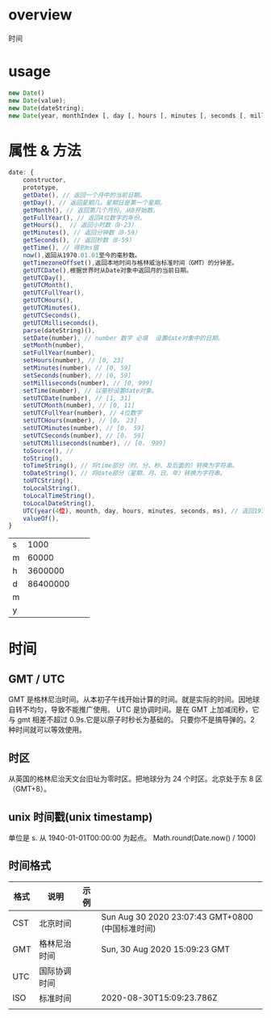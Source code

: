 # overview

时间

# usage

```js
new Date()
new Date(value);
new Date(dateString);
new Date(year, monthIndex [, day [, hours [, minutes [, seconds [, milliseconds]]]]]);
```

# 属性 & 方法

```js
date: {
    constructor,
    prototype,
    getDate(), // 返回一个月中的当前日期。
    getDay(), // 返回星期几。星期日是第一个星期。
    getMonth(), // 返回第几个月份。从0开始数。
    getFullYear(), // 返回4位数字的年份。
    getHours(),  // 返回小时数（0-23）
    getMinutes(), // 返回分钟数（0-59）
    getSeconds(), // 返回秒数（0-59）
    getTime(), // 得到ms值
    now(),返回从1970.01.01至今的毫秒数。
    getTimezoneOffset(),返回本地时间与格林威治标准时间（GMT）的分钟差。
    getUTCDate(),根据世界时从Date对象中返回月的当前日期。
    getUTCDay(),
    getUTCMonth(),
    getUTCFullYear(),
    getUTCHours(),
    getUTCMinutes(),
    getUTCSeconds(),
    getUTCMilliseconds(),
    parse(dateString)(),
    setDate(number), // number 数字 必填  设置date对象中的日期。
    setMonth(number),
    setFullYear(number),
    setHours(number), // [0, 23]
    setMinutes(number), // [0, 59]
    setSeconds(number), // [0, 59]
    setMilliseconds(number), // [0, 999]
    setTime(number), // 以毫秒设置date对象。
    setUTCDate(number), // [1, 31]
    setUTCMonth(number), // [0, 11]
    setUTCFullYear(number), // 4位数字
    setUTCHours(number), // [0， 23]
    setUTCMinutes(number), // [0， 59]
    setUTCSeconds(number), // [0， 59]
    setUTCMilliseconds(number), // [0， 999]
    toSource(), //
    toString(),
    toTimeString(), // 将time部分（时、分、秒、及后面的）转换为字符串。
    toDateString(), // 将date部分（星期、月、日、年）转换为字符串。
    toUTCString(),
    toLocalString(),
    toLocalTimeString(),
    toLocalDateString(),
    UTC(year(4位), mounth, day, hours, minutes, seconds, ms), // 返回1970.01.01到指定时间的毫秒数。
    valueOf(),
}
```

|     |          |     |     |
| --- | -------- | --- | --- |
| s   | 1000     |     |     |
| m   | 60000    |     |     |
| h   | 3600000  |     |     |
| d   | 86400000 |     |     |
| m   |          |     |     |
| y   |          |     |     |

# 时间

## GMT / UTC

GMT 是格林尼治时间。从本初子午线开始计算的时间。就是实际的时间。因地球自转不均匀，导致不能推广使用。
UTC 是协调时间。是在 GMT 上加减闰秒，它与 gmt 相差不超过 0.9s.它是以原子时秒长为基础的。
只要你不是搞导弹的。2 种时间就可以等效使用。

## 时区

从英国的格林尼治天文台旧址为零时区。把地球分为 24 个时区。北京处于东 8 区（GMT+8）。

## unix 时间戳(unix timestamp)

单位是 s.
从 1940-01-01T00:00:00 为起点。
Math.round(Date.now() / 1000)

## 时间格式

| 格式 | 说明         | 示例 |                                                  |
| ---- | ------------ | ---- | ------------------------------------------------ |
| CST  | 北京时间     |      | Sun Aug 30 2020 23:07:43 GMT+0800 (中国标准时间) |
| GMT  | 格林尼治时间 |      | Sun, 30 Aug 2020 15:09:23 GMT                    |
| UTC  | 国际协调时间 |      |                                                  |
| ISO  | 标准时间     |      | 2020-08-30T15:09:23.786Z                         |
|      |              |      |                                                  |
